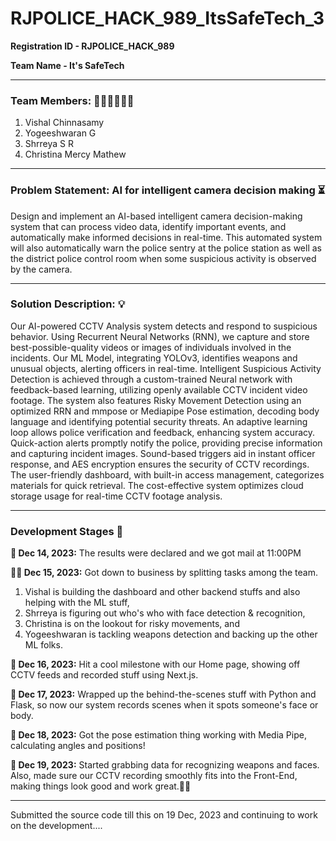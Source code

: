 # RJPOLICE_HACK_989_ItsSafeTech_3

**Registration ID - RJPOLICE_HACK_989**

**Team Name - It's SafeTech**

------------------------------------------------------------------------------------------------------------------------------

### **Team Members: 👨🏻‍💻👩🏻‍💻**
1. Vishal Chinnasamy
2. Yogeeshwaran G
3. Shrreya S R
4. Christina Mercy Mathew

------------------------------------------------------------------------------------------------------------------------------

### **Problem Statement: AI for intelligent camera decision making ⏳**

Design and implement an AI-based intelligent camera decision-making system that can process video data, identify important events, and automatically make informed decisions in real-time. This automated system will also automatically warn the police sentry at the police station as well as the district police control room when some suspicious activity is observed by the camera.

------------------------------------------------------------------------------------------------------------------------------

### **Solution Description: 💡**

Our AI-powered CCTV Analysis system detects and respond to suspicious behavior. Using Recurrent Neural Networks (RNN), we capture and store best-possible-quality videos or images of individuals involved in the incidents. Our ML Model, integrating YOLOv3, identifies weapons and unusual objects, alerting officers in real-time. Intelligent Suspicious Activity Detection is achieved through a custom-trained Neural network with feedback-based learning, utilizing openly available CCTV incident video footage. The system also features Risky Movement Detection using an optimized RRN and mmpose or Mediapipe Pose estimation, decoding body language and identifying potential security threats. An adaptive learning loop allows police verification and feedback, enhancing system accuracy. Quick-action alerts promptly notify the police, providing precise information and capturing incident images. Sound-based triggers aid in instant officer response, and AES encryption ensures the security of CCTV recordings. The user-friendly dashboard, with built-in access management, categorizes materials for quick retrieval. The cost-effective system optimizes cloud storage usage for real-time CCTV footage analysis.

------------------------------------------------------------------------------------------------------------------------------

### **Development Stages 🚀**

**📅 Dec 14, 2023:** The results were declared and we got mail at 11:00PM

**👩‍💻 Dec 15, 2023:** Got down to business by splitting tasks among the team. 
  1. Vishal is building the dashboard and other backend stuffs and also helping with the ML stuff,
  2. Shrreya is figuring out who's who with face detection & recognition,
  3. Christina is on the lookout for risky movements, and
  4. Yogeeshwaran is tackling weapons detection and backing up the other ML folks.

**🏡 Dec 16, 2023:** Hit a cool milestone with our Home page, showing off CCTV feeds and recorded stuff using Next.js.

**🐍 Dec 17, 2023:** Wrapped up the behind-the-scenes stuff with Python and Flask, so now our system records scenes when it spots someone's face or body.

**🕺 Dec 18, 2023:** Got the pose estimation thing working with Media Pipe, calculating angles and positions!

**🧠 Dec 19, 2023:** Started grabbing data for recognizing weapons and faces. Also, made sure our CCTV recording smoothly fits into the Front-End, making things look good and work great.💪✨

------------------------------------------------------------------------------------------------------------------------------

Submitted the source code till this on 19 Dec, 2023 and continuing to work on the development....
